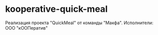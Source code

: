 # kooperative-quick-meal
Реализация проекта "QuickMeal" от команды "Макфа". Исполнители: OOO "кООПератив"
